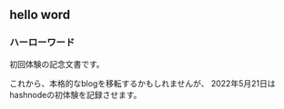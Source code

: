 ## hello word

### ハーローワード
初回体験の記念文書です。

これから、本格的なblogを移転するかもしれませんが、
2022年5月21日はhashnodeの初体験を記録させます。